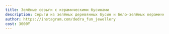 ```yaml
---
title: Зелёные серьги с керамическими бусинами
description: Серьги из зелёных деревянных бусин и бело-зелёных керамических бусин, с металлическими подвесками-листиками
author: https://instagram.com/dedra_fun_jewellery
cost: 3000₸
---
```

